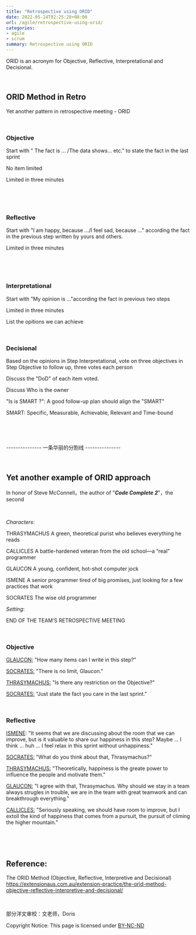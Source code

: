 ```yaml
---
title: "Retrospective using ORID"
date: 2022-05-14T02:25:28+08:00
url: /agile/retrospective-using-orid/
categories:
- agile
- scrum
summary: Retrospective using ORID 
---
```


ORID is an acronym for Objective, Reflective, Interpretational and Decisional.  

​      

## ORID Method in Retro    

Yet another pattern in retrospective meeting - ORID

​    

### Objective

Start with " The fact is ... /The data shows... etc." to state the fact in the last sprint

No item limited

Limited in three minutes

​    

​    


### Reflective

Start with "I am happy, because .../I feel sad, because ..." according the fact in the previous step written by yours and others.

Limited in three minutes

​    

​    

### Interpretational

Start with "My opinion is ..."according the fact in previous two steps

Limited in three minutes

List the opitions we can achieve 

​    

### Decisional

Based on the opinions in Step Interpretational, vote on three objectives in Step Objective to follow up, three votes each person

Discuss the "DoD" of each item voted.

Discuss Who is the owner

"Is is SMART ?": A good follow-up plan should align the "SMART"

SMART: Specific, Measurable, Achievable, Relevant and Time-bound

​      

​      

--------------- 一条华丽的分割线 --------------- 

​      

## Yet another example of ORID approach       



In honor of Steve McConnell，the author of "***Code Complete 2***"，the second   

​      

*Characters*: 

THRASYMACHUS A green, theoretical purist who believes everything he reads 

CALLICLES A battle-hardened veteran from the old school—a “real” programmer 

GLAUCON A young, confident, hot-shot computer jock 

ISMENE A senior programmer tired of big promises, just looking for a few practices that work 

SOCRATES The wise old programmer  

*Setting*: 

END OF THE TEAM’S RETROSPECTIVE MEETING

​     

### Objective     

<u>GLAUCON:</u> "How many items can I write in this step?"

<u>SOCRATES:</u> "There is no limit, Glaucon."

<u>THRASYMACHUS:</u> "Is there any restriction on the Objective?"

<u>SOCRATES:</u> "Just state the fact you care in the last sprint."

​    

### Reflective    

<u>ISMENE</u>: "It seems that we are discussing about the room that we can improve, but is it valuable to share our happiness in this step? Maybe ... I think ... huh ... I feel relax in this sprint without unhappiness."

<u>SOCRATES:</u> "What do you think about that, Thrasymachus?"

<u>THRASYMACHUS:</u> "Theoretically, happiness is the greate power to influence the people and motivate them."

<u>GLAUCON:</u> "I agree with that, Thrasymachus. Why should we stay in a team always strugles in trouble, we are in the team with great teamwork and  can breakthrough everything."

<u>CALLICLES:</u> "Seriously speaking, we should have room to improve, but I extoll the kind of happiness that comes from a pursuit, the pursuit of climing the higher mountain."

​    

​    

## Reference:

The ORID Method (Objective, Reflective, Interpretive and Decisional)  
https://extensionaus.com.au/extension-practice/the-orid-method-objective-reflective-interpretive-and-decisional/  

​      

部分洋文审校：文老师，Doris      

Copyright Notice:  This page is licensed under [BY-NC-ND](https://creativecommons.org/licenses/by-nc-nd/4.0/deed.en) 

